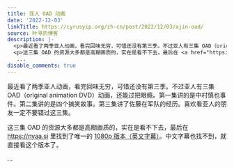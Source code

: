 ```yaml
---
title: 亚人 OAD 动画
date: '2022-12-03'
linkTitle: https://cyrusyip.org/zh-cn/post/2022/12/03/ajin-oad/
source: 叶寻的博客
description: |-
  <p>最近看了两季亚人动画，看完回味无穷，可惜还没有第三季。不过亚人有三集 OAD（original animation DVD）动画，还能过把眼瘾。第一集讲的是中村慎也事件。第二集讲的是四个搞笑故事。第三集讲了佐藤在军队的经历。喜欢看亚人的朋友一定不要错过这三集。</p>
  <p>这三集 OAD 的资源大多都是高糊画质的，实在是看不下去，最后在 <a href="https://nyaa.si">https://nyaa.si</a> 里找到了唯一的 <a href="https://nyaa.si/view/1322084">1080p 版本（英文字幕）</a>。中文字幕也找不到，就直接看这个版本了。</p>
   ...
disable_comments: true
---
```

<p>最近看了两季亚人动画，看完回味无穷，可惜还没有第三季。不过亚人有三集 OAD（original animation DVD）动画，还能过把眼瘾。第一集讲的是中村慎也事件。第二集讲的是四个搞笑故事。第三集讲了佐藤在军队的经历。喜欢看亚人的朋友一定不要错过这三集。</p>
<p>这三集 OAD 的资源大多都是高糊画质的，实在是看不下去，最后在 <a href="https://nyaa.si">https://nyaa.si</a> 里找到了唯一的 <a href="https://nyaa.si/view/1322084">1080p 版本（英文字幕）</a>。中文字幕也找不到，就直接看这个版本了。</p>
 ...